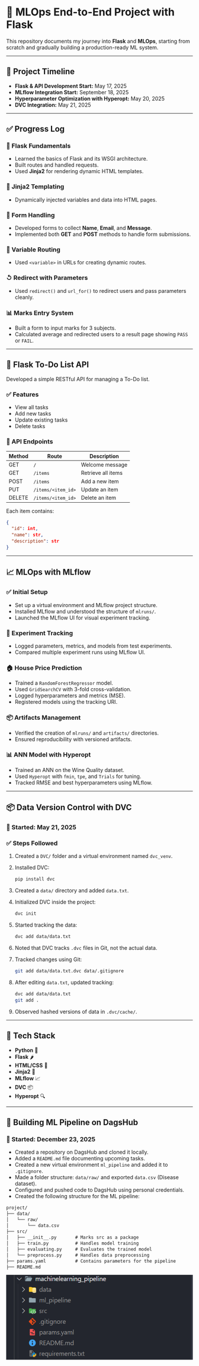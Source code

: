 # 🚀 MLOps End-to-End Project with Flask

This repository documents my journey into **Flask** and **MLOps**, starting from scratch and gradually building a production-ready ML system.

---

## 📅 Project Timeline

* **Flask & API Development Start:** May 17, 2025
* **MLflow Integration Start:** September 18, 2025
* **Hyperparameter Optimization with Hyperopt:** May 20, 2025
* **DVC Integration:** May 21, 2025

---

## ✅ Progress Log

### 📌 Flask Fundamentals

* Learned the basics of Flask and its WSGI architecture.
* Built routes and handled requests.
* Used **Jinja2** for rendering dynamic HTML templates.

### 🧩 Jinja2 Templating

* Dynamically injected variables and data into HTML pages.

### 📝 Form Handling

* Developed forms to collect **Name**, **Email**, and **Message**.
* Implemented both **GET** and **POST** methods to handle form submissions.

### 🔗 Variable Routing

* Used `<variable>` in URLs for creating dynamic routes.

### ↺ Redirect with Parameters

* Used `redirect()` and `url_for()` to redirect users and pass parameters cleanly.

### 📊 Marks Entry System

* Built a form to input marks for 3 subjects.
* Calculated average and redirected users to a result page showing `PASS` or `FAIL`.

---

## 🧪 Flask To-Do List API

Developed a simple RESTful API for managing a To-Do list.

### ✅ Features

* View all tasks
* Add new tasks
* Update existing tasks
* Delete tasks

### 🔗 API Endpoints

| Method | Route              | Description        |
| ------ | ------------------ | ------------------ |
| GET    | `/`                | Welcome message    |
| GET    | `/items`           | Retrieve all items |
| POST   | `/items`           | Add a new item     |
| PUT    | `/items/<item_id>` | Update an item     |
| DELETE | `/items/<item_id>` | Delete an item     |

Each item contains:

```json
{
  "id": int,
  "name": str,
  "description": str
}
```

---

## 📈 MLOps with MLflow

### ✅ Initial Setup

* Set up a virtual environment and MLflow project structure.
* Installed MLflow and understood the structure of `mlruns/`.
* Launched the MLflow UI for visual experiment tracking.

### 🧪 Experiment Tracking

* Logged parameters, metrics, and models from test experiments.
* Compared multiple experiment runs using MLflow UI.

### 🏠 House Price Prediction

* Trained a `RandomForestRegressor` model.
* Used `GridSearchCV` with 3-fold cross-validation.
* Logged hyperparameters and metrics (MSE).
* Registered models using the tracking URI.

### 📦 Artifacts Management

* Verified the creation of `mlruns/` and `artifacts/` directories.
* Ensured reproducibility with versioned artifacts.

### 📊 ANN Model with Hyperopt

* Trained an ANN on the Wine Quality dataset.
* Used `Hyperopt` with `fmin`, `tpe`, and `Trials` for tuning.
* Tracked RMSE and best hyperparameters using MLflow.

---

## 📦 Data Version Control with DVC

### 📅 Started: May 21, 2025

### ✅ Steps Followed

1. Created a `DVC/` folder and a virtual environment named `dvc_venv`.
2. Installed DVC:

   ```bash
   pip install dvc
   ```
3. Created a `data/` directory and added `data.txt`.
4. Initialized DVC inside the project:

   ```bash
   dvc init
   ```
5. Started tracking the data:

   ```bash
   dvc add data/data.txt
   ```
6. Noted that DVC tracks `.dvc` files in Git, not the actual data.
7. Tracked changes using Git:

   ```bash
   git add data/data.txt.dvc data/.gitignore
   ```
8. After editing `data.txt`, updated tracking:

   ```bash
   dvc add data/data.txt
   git add .
   ```
9. Observed hashed versions of data in `.dvc/cache/`.

---

## 🔧 Tech Stack

* **Python** 🐍
* **Flask** 🌶️
* **HTML/CSS** 🎨
* **Jinja2** 🧩
* **MLflow** 📈
* **DVC** 📦
* **Hyperopt** 🔍

---

## 🧱 Building ML Pipeline on DagsHub

### 📅 Started: December 23, 2025

* Created a repository on DagsHub and cloned it locally.
* Added a `README.md` file documenting upcoming tasks.
* Created a new virtual environment `ml_pipeline` and added it to `.gitignore`.
* Made a folder structure: `data/raw/` and exported `data.csv` (Disease dataset).
* Configured and pushed code to DagsHub using personal credentials.
* Created the following structure for the ML pipeline:

```
project/
├── data/
│   └── raw/
│       └── data.csv
├── src/
│   ├── __init__.py       # Marks src as a package
│   ├── train.py          # Handles model training
│   ├── evaluating.py     # Evaluates the trained model
│   └── preprocess.py     # Handles data preprocessing
├── params.yaml           # Contains parameters for the pipeline
├── README.md
```

![Folder Structure](image-1.png)
